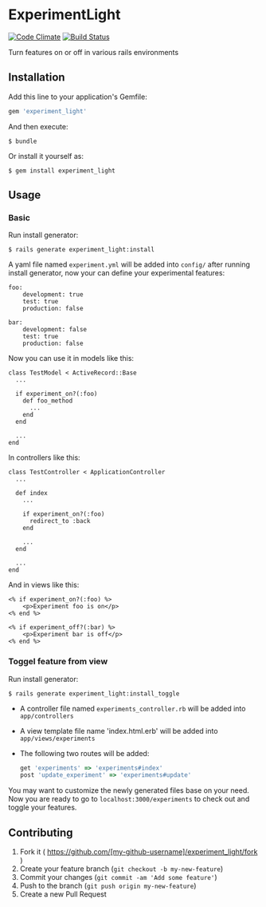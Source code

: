 # ExperimentLight

[![Code Climate](https://codeclimate.com/github/Sen-Zhang/experiment_light/badges/gpa.svg)](https://codeclimate.com/github/Sen-Zhang/experiment_light)
[![Build Status](https://travis-ci.org/Sen-Zhang/experiment_light.svg)](https://travis-ci.org/Sen-Zhang/experiment_light)

Turn features on or off in various rails environments

## Installation

Add this line to your application's Gemfile:

```ruby
gem 'experiment_light'
```

And then execute:

    $ bundle

Or install it yourself as:

    $ gem install experiment_light

## Usage

### Basic

Run install generator:

    $ rails generate experiment_light:install

A yaml file named `experiment.yml` will be added into `config/` after running install generator, now your can define your experimental features:

    foo:
        development: true
        test: true
        production: false

    bar:
        development: false
        test: true
        production: false

Now you can use it in models like this:

    class TestModel < ActiveRecord::Base
      ...

      if experiment_on?(:foo)
        def foo_method
          ...
        end
      end

      ...
    end

In controllers like this:

    class TestController < ApplicationController
      ...

      def index
        ...

        if experiment_on?(:foo)
          redirect_to :back
        end

        ...
      end

      ...
    end

And in views like this:

    <% if experiment_on?(:foo) %>
        <p>Experiment foo is on</p>
    <% end %>

    <% if experiment_off?(:bar) %>
        <p>Experiment bar is off</p>
    <% end %>

### Toggel feature from view

Run install generator:

    $ rails generate experiment_light:install_toggle

- A controller file named `experiments_controller.rb` will be added into `app/controllers`
- A view template file name 'index.html.erb' will be added into `app/views/experiments`
- The following two routes will be added:

  ```ruby
  get 'experiments' => 'experiments#index'
  post 'update_experiment' => 'experiments#update'
  ```
You may want to customize the newly generated files base on your need. Now you are ready to go to `localhost:3000/experiments` to check out and toggle your features.

## Contributing

1. Fork it ( https://github.com/[my-github-username]/experiment_light/fork )
2. Create your feature branch (`git checkout -b my-new-feature`)
3. Commit your changes (`git commit -am 'Add some feature'`)
4. Push to the branch (`git push origin my-new-feature`)
5. Create a new Pull Request
